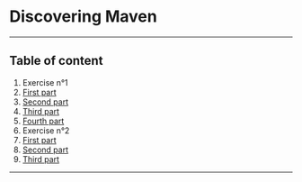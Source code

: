 
# Discovering Maven  

---   

## Table of content  

1. Exercise n°1
  1.  [First part](./Parts/1.1-first-part.md)  
  2.  [Second part](./Parts/1.2-second-part.md)  
  3.  [Third part](./Parts/1.3-third-part.md)  
  4.  [Fourth part](./1.4-fourth-part.md)  
2. Exercise n°2  
  1. [First part](./Parts/2.1-first-part.md)  
  2. [Second part](./Parts/2.2-second-part.md)  
  3. [Third part](./Parts/2.3-third-part.md)  

---  
